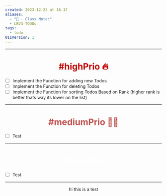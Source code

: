 ```yaml
---
created: 2023-12-23 at 16:17
aliases:
  - "📜 - Class Note:"
  - LBV3-TODOs
tags:
  - todo
011Version: 1
---
```

 ---
# <font color="#c00000"><center>#highPrio 🔥</center></font>
  - [ ] Implement the Function for adding new Todos
  - [ ] Implement the Function for deleting Todos
  - [ ] Implement the Function for sorting Todos Based on Rank (higher rank is better thats way its lower on the list)

---
# <font color="#c0504d"><center>  #mediumPrio  😶‍🌫️</center></font>
- [ ] Test

---
# <font color="#ffffff"><center> #lowPrio </center></font> 
- [ ] Test
---

<center>hi this is a test
</center>
